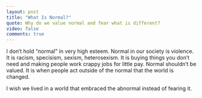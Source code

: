 ```yaml
---
layout: post
title: "What Is Normal?"
quote: Why do we value normal and fear what is different?
video: false
comments: true
---
```


I don’t hold “normal” in very high esteem. Normal in our 
society is violence. It is racism, specisism, sexism, 
heterosexism. It is buying things you don’t need and making 
people work crappy jobs for little pay. Normal shouldn’t be 
valued. It is when people act outside of the normal that 
the world is changed.

I wish we lived in a world that embraced the abnormal 
instead of fearing it.
